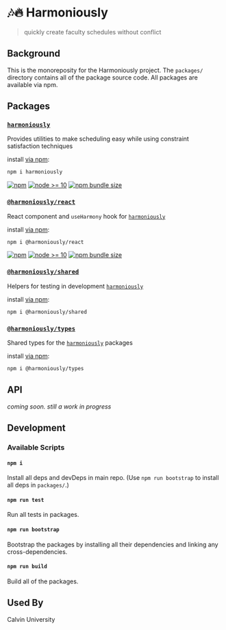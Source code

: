 # 🎶🔥 Harmoniously

> quickly create faculty schedules without conflict

## Background

This is the monoreposity for the Harmoniously project. The `packages/` directory contains all of the package source code. All packages are available via npm.

## Packages

### [`harmoniously`](./packages/harmoniously)

Provides utilities to make scheduling easy while using constraint satisfaction techniques

install [via npm](https://www.npmjs.com/package/harmoniously):

```sh
npm i harmoniously
```

<a href="https://www.npmjs.com/package/harmoniously"><img alt="npm" src="https://img.shields.io/npm/v/harmoniously"></a>
<a href="" disabled><img src="https://img.shields.io/badge/node-%3E%3D10-blue.svg?cacheSeconds=2592000" alt="node >= 10"></a>
<a href="https://www.npmjs.com/package/harmoniously"><img alt="npm bundle size" src="https://img.shields.io/bundlephobia/minzip/harmoniously"></a>

### [`@harmoniously/react`](./packages/harmoniously-react)

React component and `useHarmony` hook for [`harmoniously`](https://www.npmjs.com/package/harmoniously)

install [via npm](https://www.npmjs.com/package/@harmoniously/react):

```sh
npm i @harmoniously/react
```

<a href="https://www.npmjs.com/package/@harmoniously/react"><img alt="npm" src="https://img.shields.io/npm/v/@harmoniously/react"></a>
<a href="" disabled><img src="https://img.shields.io/badge/node-%3E%3D10-blue.svg?cacheSeconds=2592000" alt="node >= 10"></a>
<a href="https://www.npmjs.com/package/@harmoniously/react"><img alt="npm bundle size" src="https://img.shields.io/bundlephobia/minzip/@harmoniously/react"></a>

### [`@harmoniously/shared`](./packages/harmoniously-shared)

Helpers for testing in development [`harmoniously`](https://www.npmjs.com/package/harmoniously)

install [via npm](https://www.npmjs.com/package/@harmoniously/shared):

```sh
npm i @harmoniously/shared
```

### [`@harmoniously/types`](./packages/harmoniously-shared)

Shared types for the [`harmoniously`](https://www.npmjs.com/package/harmoniously) packages

install [via npm](https://www.npmjs.com/package/@harmoniously/types):

```sh
npm i @harmoniously/types
```

## API

_coming soon. still a work in progress_

## Development

### Available Scripts

#### `npm i`

Install all deps and devDeps in main repo. (Use `npm run bootstrap` to install all deps in `packages/`.)

#### `npm run test`

Run all tests in packages.

#### `npm run bootstrap`

Bootstrap the packages by installing all their dependencies and linking any cross-dependencies.

#### `npm run build`

Build all of the packages.

## Used By

Calvin University
